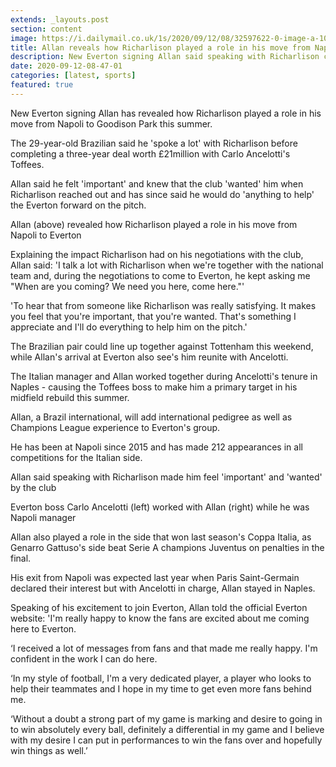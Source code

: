 ```yaml
---
extends: _layouts.post
section: content
image: https://i.dailymail.co.uk/1s/2020/09/12/08/32597622-0-image-a-10_1599896319678.jpg 
title: Allan reveals how Richarlison played a role in his move from Napoli to Goodison Park this summer. 
description: New Everton signing Allan said speaking with Richarlison convinced him to sign a three-year deal worth £21m with Everton. Allan could feature for the first time this weekend against Spurs. 
date: 2020-09-12-08-47-01 
categories: [latest, sports] 
featured: true 
--- 
```

New Everton signing Allan has revealed how Richarlison played a role in his move from Napoli to Goodison Park this summer.

The 29-year-old Brazilian said he 'spoke a lot' with Richarlison before completing a three-year deal worth £21million with Carlo Ancelotti's Toffees.

Allan said he felt 'important' and knew that the club 'wanted' him when Richarlison reached out and has since said he would do 'anything to help' the Everton forward on the pitch.

Allan (above) revealed how Richarlison played a role in his move from Napoli to Everton 

Explaining the impact Richarlison had on his negotiations with the club, Allan said: 'I talk a lot with Richarlison when we're together with the national team and, during the negotiations to come to Everton, he kept asking me "When are you coming? We need you here, come here."'

'To hear that from someone like Richarlison was really satisfying. It makes you feel that you're important, that you're wanted. That's something I appreciate and I'll do everything to help him on the pitch.' 

The Brazilian pair could line up together against Tottenham this weekend, while Allan's arrival at Everton also see's him reunite with Ancelotti.   

The Italian manager and Allan worked together during Ancelotti's tenure in Naples - causing the Toffees boss to make him a primary target in his midfield rebuild this summer.

Allan, a Brazil international, will add international pedigree as well as Champions League experience to Everton's group.

He has been at Napoli since 2015 and has made 212 appearances in all competitions for the Italian side.

Allan said speaking with Richarlison made him feel 'important' and 'wanted' by the club

Everton boss Carlo Ancelotti (left) worked with Allan (right) while he was Napoli manager

Allan also played a role in the side that won last season's Coppa Italia, as Genarro Gattuso's side beat Serie A champions Juventus on penalties in the final.

His exit from Napoli was expected last year when Paris Saint-Germain declared their interest but with Ancelotti in charge, Allan stayed in Naples.

Speaking of his excitement to join Everton, Allan told the official Everton website: 'I'm really happy to know the fans are excited about me coming here to Everton.

‘I received a lot of messages from fans and that made me really happy. I'm confident in the work I can do here.

‘In my style of football, I'm a very dedicated player, a player who looks to help their teammates and I hope in my time to get even more fans behind me.

‘Without a doubt a strong part of my game is marking and desire to going in to win absolutely every ball, definitely a differential in my game and I believe with my desire I can put in performances to win the fans over and hopefully win things as well.’

